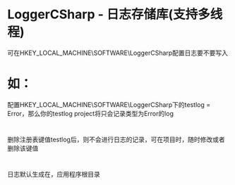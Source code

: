 # LoggerCSharp - 日志存储库(支持多线程)
可在HKEY_LOCAL_MACHINE\SOFTWARE\LoggerCSharp配置日志要不要写入
# 如：
配置HKEY_LOCAL_MACHINE\SOFTWARE\LoggerCSharp下的testlog = Error，那么你的testlog project将只会记录类型为Error的log
#
删除注册表键值testlog后，则不会进行日志的记录，可在项目时，随时修改或者删除该键值
#
日志默认生成在，应用程序根目录
